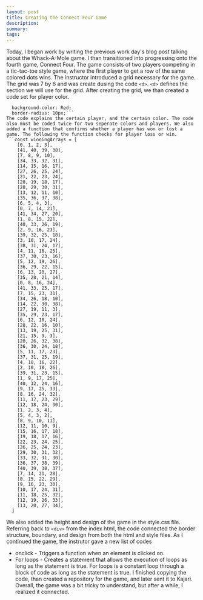 ```yaml
---
layout: post
title: Creating the Connect Four Game
description: 
summary: 
tags: 
---
```

Today, I began work by writing the previous work day's blog post talking about the Whack-A-Mole game. I than transitioned into progressing onto the fourth game, Connect Four. The game consists of two players competing in a tic-tac-toe style game, where the first player to get a row of the same colored dots wins. The instructor introduced a grid necessary for the game. The grid was 7 by 6 and was create dusing the code `<d>`. `<d>` defines the section we will use for the grid. After creating the grid, we than created a code set for player color. 
```.player-one {
  background-color: Red;
  border-radius: 10px;```
The code explains the certain player, and the certain color. The code also must be coded twice for two seperate colors and players. We also added a function that confirms whether a player has won or lost a game. The following the function checks for player loss or win.
```const winningArrays = [
    [0, 1, 2, 3],
    [41, 40, 39, 38],
    [7, 8, 9, 10],
    [34, 33, 32, 31],
    [14, 15, 16, 17],
    [27, 26, 25, 24],
    [21, 22, 23, 24],
    [20, 19, 18, 17],
    [28, 29, 30, 31],
    [13, 12, 11, 10],
    [35, 36, 37, 38],
    [6, 5, 4, 3],
    [0, 7, 14, 21],
    [41, 34, 27, 20],
    [1, 8, 15, 22],
    [40, 33, 26, 19],
    [2, 9, 16, 23],
    [39, 32, 25, 18],
    [3, 10, 17, 24],
    [38, 31, 24, 17],
    [4, 11, 18, 25],
    [37, 30, 23, 16],
    [5, 12, 19, 26],
    [36, 29, 22, 15],
    [6, 13, 20, 27],
    [35, 28, 21, 14],
    [0, 8, 16, 24],
    [41, 33, 25, 17],
    [7, 15, 23, 31],
    [34, 26, 18, 10],
    [14, 22, 30, 38],
    [27, 19, 11, 3],
    [35, 29, 23, 17],
    [6, 12, 18, 24],
    [28, 22, 16, 10],
    [13, 19, 25, 31],
    [21, 15, 9, 3],
    [20, 26, 32, 38],
    [36, 30, 24, 18],
    [5, 11, 17, 23],
    [37, 31, 25, 19],
    [4, 10, 16, 22],
    [2, 10, 18, 26],
    [39, 31, 23, 15],
    [1, 9, 17, 25],
    [40, 32, 24, 16],
    [9, 17, 25, 33],
    [8, 16, 24, 32],
    [11, 17, 23, 29],
    [12, 18, 24, 30],
    [1, 2, 3, 4],
    [5, 4, 3, 2],
    [8, 9, 10, 11],
    [12, 11, 10, 9],
    [15, 16, 17, 18],
    [19, 18, 17, 16],
    [22, 23, 24, 25],
    [26, 25, 24, 23],
    [29, 30, 31, 32],
    [33, 32, 31, 30],
    [36, 37, 38, 39],
    [40, 39, 38, 37],
    [7, 14, 21, 28],
    [8, 15, 22, 29],
    [9, 16, 23, 30],
    [10, 17, 24, 31],
    [11, 18, 25, 32],
    [12, 19, 26, 33],
    [13, 20, 27, 34],
  ]
  ```
We also added the height and design of the game in the style.css file. Referring back to `<div>` from the index html, the code connected the border structure, boundary, and design from both the html and style files. As I continued the game, the instrutor gave a new list of codes
* onclick - Triggers a function when an element is clicked on.
* For loops - Creates a statement that allows the execution of loops as long as the statement is true. For loops is a constant loop through a block of code as long as the statement is true.
I finished copying the code, than created a repository for the game, and later sent it to Kajari. Overall, the game was a bit tricky to understand, but after a while, I realized it connected. 